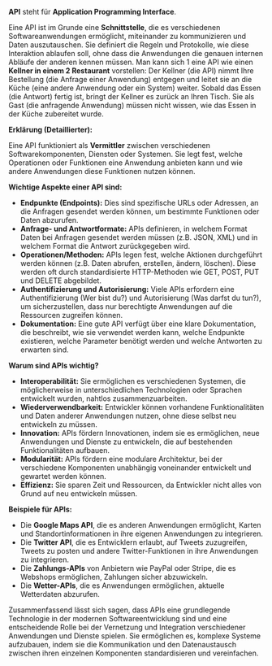 **API** steht für **Application Programming Interface**.

Eine API ist im Grunde eine **Schnittstelle**, die es verschiedenen Softwareanwendungen ermöglicht, miteinander zu kommunizieren und Daten auszutauschen. Sie definiert die Regeln und Protokolle, wie diese Interaktion ablaufen soll, ohne dass die Anwendungen die genauen internen Abläufe der anderen kennen müssen. Man kann sich 1 eine API wie einen **Kellner in einem 2 Restaurant** vorstellen: Der Kellner (die API) nimmt Ihre Bestellung (die Anfrage einer Anwendung) entgegen und leitet sie an die Küche (eine andere Anwendung oder ein System) weiter. Sobald das Essen (die Antwort) fertig ist, bringt der Kellner es zurück an Ihren Tisch. Sie als Gast (die anfragende Anwendung) müssen nicht wissen, wie das Essen in der Küche zubereitet wurde.  



**Erklärung (Detaillierter):**

Eine API funktioniert als **Vermittler** zwischen verschiedenen Softwarekomponenten, Diensten oder Systemen. Sie legt fest, welche Operationen oder Funktionen eine Anwendung anbieten kann und wie andere Anwendungen diese Funktionen nutzen können.

**Wichtige Aspekte einer API sind:**

- **Endpunkte (Endpoints):** Dies sind spezifische URLs oder Adressen, an die Anfragen gesendet werden können, um bestimmte Funktionen oder Daten abzurufen.
- **Anfrage- und Antwortformate:** APIs definieren, in welchem Format Daten bei Anfragen gesendet werden müssen (z.B. JSON, XML) und in welchem Format die Antwort zurückgegeben wird.
- **Operationen/Methoden:** APIs legen fest, welche Aktionen durchgeführt werden können (z.B. Daten abrufen, erstellen, ändern, löschen). Diese werden oft durch standardisierte HTTP-Methoden wie GET, POST, PUT und DELETE abgebildet.
- **Authentifizierung und Autorisierung:** Viele APIs erfordern eine Authentifizierung (Wer bist du?) und Autorisierung (Was darfst du tun?), um sicherzustellen, dass nur berechtigte Anwendungen auf die Ressourcen zugreifen können.
- **Dokumentation:** Eine gute API verfügt über eine klare Dokumentation, die beschreibt, wie sie verwendet werden kann, welche Endpunkte existieren, welche Parameter benötigt werden und welche Antworten zu erwarten sind.

**Warum sind APIs wichtig?**

- **Interoperabilität:** Sie ermöglichen es verschiedenen Systemen, die möglicherweise in unterschiedlichen Technologien oder Sprachen entwickelt wurden, nahtlos zusammenzuarbeiten.
- **Wiederverwendbarkeit:** Entwickler können vorhandene Funktionalitäten und Daten anderer Anwendungen nutzen, ohne diese selbst neu entwickeln zu müssen.
- **Innovation:** APIs fördern Innovationen, indem sie es ermöglichen, neue Anwendungen und Dienste zu entwickeln, die auf bestehenden Funktionalitäten aufbauen.
- **Modularität:** APIs fördern eine modulare Architektur, bei der verschiedene Komponenten unabhängig voneinander entwickelt und gewartet werden können.
- **Effizienz:** Sie sparen Zeit und Ressourcen, da Entwickler nicht alles von Grund auf neu entwickeln müssen.

**Beispiele für APIs:**

- Die **Google Maps API**, die es anderen Anwendungen ermöglicht, Karten und Standortinformationen in ihre eigenen Anwendungen zu integrieren.
- Die **Twitter API**, die es Entwicklern erlaubt, auf Tweets zuzugreifen, Tweets zu posten und andere Twitter-Funktionen in ihre Anwendungen zu integrieren.
- Die **Zahlungs-APIs** von Anbietern wie PayPal oder Stripe, die es Webshops ermöglichen, Zahlungen sicher abzuwickeln.
- Die **Wetter-APIs**, die es Anwendungen ermöglichen, aktuelle Wetterdaten abzurufen.

Zusammenfassend lässt sich sagen, dass APIs eine grundlegende Technologie in der modernen Softwareentwicklung sind und eine entscheidende Rolle bei der Vernetzung und Integration verschiedener Anwendungen und Dienste spielen. Sie ermöglichen es, komplexe Systeme aufzubauen, indem sie die Kommunikation und den Datenaustausch zwischen ihren einzelnen Komponenten standardisieren und vereinfachen.